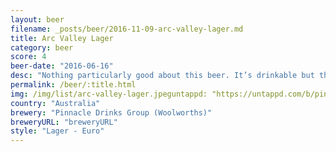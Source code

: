 ```yaml
---
layout: beer
filename: _posts/beer/2016-11-09-arc-valley-lager.md
title: Arc Valley Lager
category: beer
score: 4
beer-date: "2016-06-16"
desc: "Nothing particularly good about this beer. It’s drinkable but that’s about it"
permalink: /beer/:title.html
img: /img/list/arc-valley-lager.jpeguntappd: "https://untappd.com/b/pinnacle-drinks-group--woolworths--arc-valley/801656"
country: "Australia"
brewery: "Pinnacle Drinks Group (Woolworths)"
breweryURL: "breweryURL"
style: "Lager - Euro"
---
```

